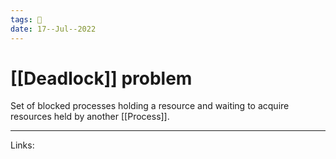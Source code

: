 ```yaml
---
tags: 🌱
date: 17--Jul--2022
---
```


# [[Deadlock]] problem

Set of blocked processes holding a resource and waiting to acquire resources held by another [[Process]].

---
Links: 